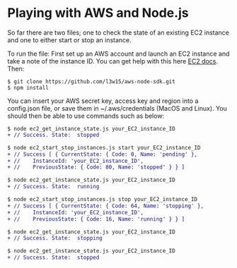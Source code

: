 # Playing with AWS and Node.js
So far there are two files; one to check the state of an existing EC2 instance and one to either start or stop an instance.

To run the file:
First set up an AWS account and launch an EC2 instance and take a note of the instance ID. You can get help with this here <a href="https://aws.amazon.com/documentation/ec2/">EC2 docs<a>. Then: 
```
$ git clone https://github.com/l3w15/aws-node-sdk.git
$ npm install
```
You can insert your AWS secret key, access key and region into a config.json file, or save them in ~/.aws/credentials (MacOS and Linux). You should then be able to use commands such as below:
```diff
$ node ec2_get_instance_state.js your_EC2_instance_ID
+ // Success. State:  stopped

$ node ec2_start_stop_instances.js start your_EC2_instance_ID
+ // Success [ { CurrentState: { Code: 0, Name: 'pending' },
+ //    InstanceId: 'your_EC2_instance_ID',
+ //    PreviousState: { Code: 80, Name: 'stopped' } } ]

$ node ec2_get_instance_state.js your_EC2_instance_ID
+ // Success. State:  running

$ node ec2_start_stop_instances.js stop your_EC2_instance_ID
+ // Success [ { CurrentState: { Code: 64, Name: 'stopping' },
+ //    InstanceId: 'your_EC2_instance_ID',
+ //    PreviousState: { Code: 16, Name: 'running' } } ]

$ node ec2_get_instance_state.js your_EC2_instance_ID
+ // Success. State:  stopping

$ node ec2_get_instance_state.js your_EC2_instance_ID
+ // Success. State:  stopped
```

